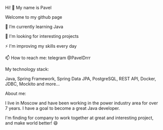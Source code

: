 Hi! 👋 My name is Pavel

Welcome to my github page

🌱 I’m currently learning Java

🔭 I'm looking for interesting projects

⚡ I'm improving my skills every day

📫 How to reach me: telegram @PavelDrrr

My technology stack:

Java, Spring Framework, Spring Data JPA, PostgreSQL, REST API, Docker, JDBC, Mockito and more...

About me:

I live in Moscow and have been working in the power industry area for over 7 years. I have a goal to become a great Java developer.

I'm finding for company to work together at great and interesting project, and make world better! 😄

<!--
**PavelDrozh/PavelDrozh** is a ✨ _special_ ✨ repository because its `README.md` (this file) appears on your GitHub profile.

Here are some ideas to get you started:

- 🔭 I’m currently working on ...
- 🌱 I’m currently learning ...
- 👯 I’m looking to collaborate on ...
- 🤔 I’m looking for help with ...
- 💬 Ask me about ...
- 📫 How to reach me: ...
- 😄 Pronouns: ...
- ⚡ Fun fact: ...
-->
